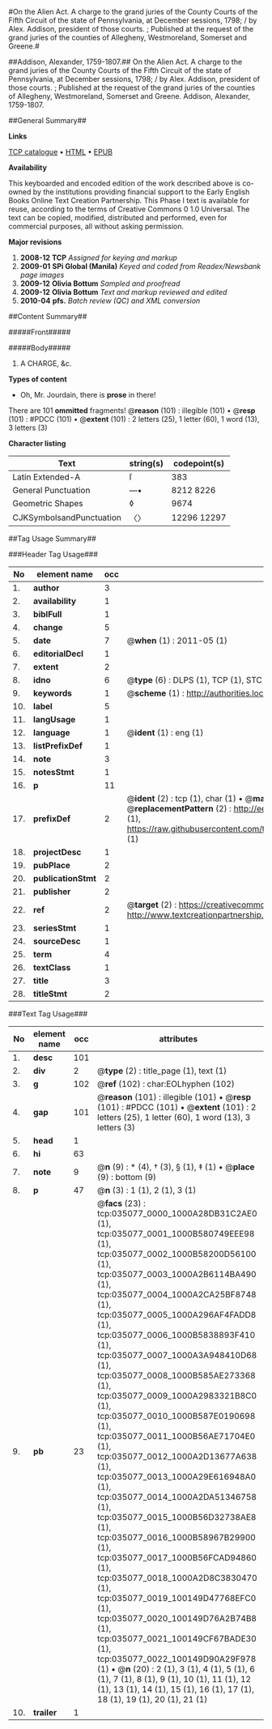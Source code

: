 #On the Alien Act. A charge to the grand juries of the County Courts of the Fifth Circuit of the state of Pennsylvania, at December sessions, 1798; / by Alex. Addison, president of those courts. ; Published at the request of the grand juries of the counties of Allegheny, Westmoreland, Somerset and Greene.#

##Addison, Alexander, 1759-1807.##
On the Alien Act. A charge to the grand juries of the County Courts of the Fifth Circuit of the state of Pennsylvania, at December sessions, 1798; / by Alex. Addison, president of those courts. ; Published at the request of the grand juries of the counties of Allegheny, Westmoreland, Somerset and Greene.
Addison, Alexander, 1759-1807.

##General Summary##

**Links**

[TCP catalogue](http://www.ota.ox.ac.uk/tcp/)  • 
[HTML](http://tei.it.ox.ac.uk/tcp/Texts-HTML/free/N26/N26378.html)  • 
[EPUB](http://tei.it.ox.ac.uk/tcp/Texts-EPUB/free/N26/N26378.epub)

**Availability**

This keyboarded and encoded edition of the
	       work described above is co-owned by the institutions
	       providing financial support to the Early English Books
	       Online Text Creation Partnership. This Phase I text is
	       available for reuse, according to the terms of Creative
	       Commons 0 1.0 Universal. The text can be copied,
	       modified, distributed and performed, even for
	       commercial purposes, all without asking permission.

**Major revisions**

1. __2008-12__ __TCP__ *Assigned for keying and markup*
1. __2009-01__ __SPi Global (Manila)__ *Keyed and coded from Readex/Newsbank page images*
1. __2009-12__ __Olivia Bottum__ *Sampled and proofread*
1. __2009-12__ __Olivia Bottum__ *Text and markup reviewed and edited*
1. __2010-04__ __pfs.__ *Batch review (QC) and XML conversion*

##Content Summary##

#####Front#####

#####Body#####

1. A CHARGE, &c.

**Types of content**

  * Oh, Mr. Jourdain, there is **prose** in there!

There are 101 **ommitted** fragments! 
 @__reason__ (101) : illegible (101)  •  @__resp__ (101) : #PDCC (101)  •  @__extent__ (101) : 2 letters (25), 1 letter (60), 1 word (13), 3 letters (3)

**Character listing**


|Text|string(s)|codepoint(s)|
|---|---|---|
|Latin Extended-A|ſ|383|
|General Punctuation|—•|8212 8226|
|Geometric Shapes|◊|9674|
|CJKSymbolsandPunctuation|〈〉|12296 12297|

##Tag Usage Summary##

###Header Tag Usage###

|No|element name|occ|attributes|
|---|---|---|---|
|1.|__author__|3||
|2.|__availability__|1||
|3.|__biblFull__|1||
|4.|__change__|5||
|5.|__date__|7| @__when__ (1) : 2011-05 (1)|
|6.|__editorialDecl__|1||
|7.|__extent__|2||
|8.|__idno__|6| @__type__ (6) : DLPS (1), TCP (1), STC (1), NOTIS (1), IMAGE-SET (1), EVANS-CITATION (1)|
|9.|__keywords__|1| @__scheme__ (1) : http://authorities.loc.gov/ (1)|
|10.|__label__|5||
|11.|__langUsage__|1||
|12.|__language__|1| @__ident__ (1) : eng (1)|
|13.|__listPrefixDef__|1||
|14.|__note__|3||
|15.|__notesStmt__|1||
|16.|__p__|11||
|17.|__prefixDef__|2| @__ident__ (2) : tcp (1), char (1)  •  @__matchPattern__ (2) : ([0-9\-]+):([0-9IVX]+) (1), (.+) (1)  •  @__replacementPattern__ (2) : http://eebo.chadwyck.com/downloadtiff?vid=$1&page=$2 (1), https://raw.githubusercontent.com/textcreationpartnership/Texts/master/tcpchars.xml#$1 (1)|
|18.|__projectDesc__|1||
|19.|__pubPlace__|2||
|20.|__publicationStmt__|2||
|21.|__publisher__|2||
|22.|__ref__|2| @__target__ (2) : https://creativecommons.org/publicdomain/zero/1.0/ (1), http://www.textcreationpartnership.org/docs/. (1)|
|23.|__seriesStmt__|1||
|24.|__sourceDesc__|1||
|25.|__term__|4||
|26.|__textClass__|1||
|27.|__title__|3||
|28.|__titleStmt__|2||


###Text Tag Usage###

|No|element name|occ|attributes|
|---|---|---|---|
|1.|__desc__|101||
|2.|__div__|2| @__type__ (2) : title_page (1), text (1)|
|3.|__g__|102| @__ref__ (102) : char:EOLhyphen (102)|
|4.|__gap__|101| @__reason__ (101) : illegible (101)  •  @__resp__ (101) : #PDCC (101)  •  @__extent__ (101) : 2 letters (25), 1 letter (60), 1 word (13), 3 letters (3)|
|5.|__head__|1||
|6.|__hi__|63||
|7.|__note__|9| @__n__ (9) : * (4), † (3), § (1), ‡ (1)  •  @__place__ (9) : bottom (9)|
|8.|__p__|47| @__n__ (3) : 1 (1), 2 (1), 3 (1)|
|9.|__pb__|23| @__facs__ (23) : tcp:035077_0000_1000A28DB31C2AE0 (1), tcp:035077_0001_1000B580749EEE98 (1), tcp:035077_0002_1000B58200D56100 (1), tcp:035077_0003_1000A2B6114BA490 (1), tcp:035077_0004_1000A2CA25BF8748 (1), tcp:035077_0005_1000A296AF4FADD8 (1), tcp:035077_0006_1000B5838893F410 (1), tcp:035077_0007_1000A3A948410D68 (1), tcp:035077_0008_1000B585AE273368 (1), tcp:035077_0009_1000A2983321B8C0 (1), tcp:035077_0010_1000B587E0190698 (1), tcp:035077_0011_1000B56AE71704E0 (1), tcp:035077_0012_1000A2D13677A638 (1), tcp:035077_0013_1000A29E616948A0 (1), tcp:035077_0014_1000A2DA51346758 (1), tcp:035077_0015_1000B56D32738AE8 (1), tcp:035077_0016_1000B58967B29900 (1), tcp:035077_0017_1000B56FCAD94860 (1), tcp:035077_0018_1000A2D8C3830470 (1), tcp:035077_0019_100149D47768EFC0 (1), tcp:035077_0020_100149D76A2B74B8 (1), tcp:035077_0021_100149CF67BADE30 (1), tcp:035077_0022_100149D90A29F978 (1)  •  @__n__ (20) : 2 (1), 3 (1), 4 (1), 5 (1), 6 (1), 7 (1), 8 (1), 9 (1), 10 (1), 11 (1), 12 (1), 13 (1), 14 (1), 15 (1), 16 (1), 17 (1), 18 (1), 19 (1), 20 (1), 21 (1)|
|10.|__trailer__|1||
